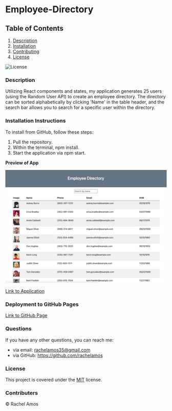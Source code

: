 # Employee-Directory
## Table of Contents

1. [Description](#description)
2. [Installation](#installation-instructions)
3. [Contributing](#contributers)
4. [License](#license)

![License](https://img.shields.io/badge/License-MIT-green.svg)

### Description
Utilizing React components and states, my application generates 25 users (using the Random User API) to create an employee directory. The directory can be sorted alphabetically by clicking 'Name' in the table header, and the search bar allows you to search for a specific user within the directory.

### Installation Instructions
To install from GitHub, follow these steps:
1. Pull the repository.
2. Within the terminal, npm install.
3. Start the application via npm start.

**Preview of App**

![Preview](images/finalApp.png)

[Link to Application](https://github.com/rachelamos/employee-directory.git)

### Deployment to GitHub Pages
[Link to GitHub Page]()

### Questions
If you have any other questions, you can reach me:
- via email: rachelamos35@gmail.com
- via GitHub: https://github.com/rachelamos

### License
This project is covered under the [MIT](LICENSE) license.

### Contributers
© Rachel Amos